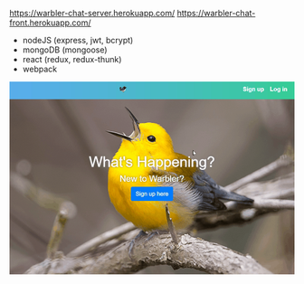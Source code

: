 https://warbler-chat-server.herokuapp.com/
https://warbler-chat-front.herokuapp.com/

- nodeJS (express, jwt, bcrypt)
- mongoDB (mongoose)
- react (redux, redux-thunk)
- webpack

![](app.gif)
